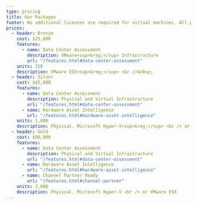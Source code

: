```yaml
---
type: pricing
title: Our Packages
footer: No additional licenses are required for virtual machines. All prices are in USD.
prices:
  - header: Bronze
    cost: $25,000
    features:
      - name: Data Center Assessment
        description: VMware<sup>&reg;</sup> Infrastructure
        url: "/features.html#data-center-assessment"
    units: 250
    description: VMware ESX<sup>&reg;</sup> <br />&nbsp;
  - header: Silver
    cost: $45,000
    features:
      - name: Data Center Assessment
        description: Physical and Virtual Infrastructure
        url: "/features.html#data-center-assessment"
      - name: Hardware Asset Intelligence
        url: "/features.html#hardware-asset-intelligence"
    units: 1,000
    description: Physical, Microsoft Hyper-V<sup>&reg;</sup> <br /> or VMware ESX
  - header: Gold
    cost: $90,000
    features:
      - name: Data Center Assessment
        description: Physical and Virtual Infrastructure
        url: "/features.html#data-center-assessment"
      - name: Hardware Asset Intelligence
        url: "/features.html#hardware-asset-intelligence"
      - name: Channel Partner Ready
        url: "/features.html#channel-partner"
    units: 3,000
    description: Physical, Microsoft Hyper-V <br /> or VMware ESX
---
```

